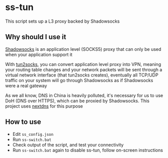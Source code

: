 # ss-tun

This script sets up a L3 proxy backed by Shadowsocks

## Why should I use it

[Shadowsocks](https://github.com/shadowsocks/shadowsocks-rust) is an application level (SOCKS5) proxy that can only be used when your application support it

With [tun2socks](https://github.com/xjasonlyu/tun2socks/), you can convert application level proxy into VPN, meaning your routing table changes and your network packets will be sent through a virtual network interface (that tun2socks creates), eventually all TCP/UDP traffic on your system will go through Shadowsocks as if Shadowsocks were a real gateway

As we all know, DNS in China is heavily polluted, it's necessary for us to use DoH (DNS over HTTPS), which can be proxied by Shadowsocks. This project uses [nextdns](https://github.com/nextdns/nextdns) for this purpose

## How to use

- Edit `ss_config.json`
- Run `ss-switch.bat`
- Check output of the script, and test your connectivity
- Run `ss-switch.bat` again to disable ss-tun, follow on-screen instructions
